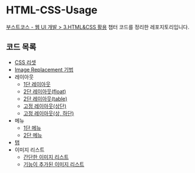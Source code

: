 # HTML-CSS-Usage

[부스트코스 - 웹 UI 개발 > 3.HTML&CSS 활용](https://www.edwith.org/boostcourse-ui/joinLectures/19157) 챕터 코드를 정리한 레포지토리입니다.

## 코드 목록
* [CSS 리셋](./css-reset/reset.css)
* [Image Replacement 기법](./IR)
* 레이아웃
  - [1단 레이아웃](./layout/1단레이아웃.html)
  - [2단 레이아웃(float)](./layout/2단레이아웃(float).html)
  - [2단 레이아웃(table)](./layout/2단레이아웃(table).html)
  - [고정 레이아웃(상단)](./layout/고정%20레이아웃(상단).html)
  - [고정 레이아웃(상, 하단)](./layout/고정%20레이아웃(상,%20하단).html)
* 메뉴
  - [1단 메뉴](./menu/1단%20메뉴.html)
  - [2단 메뉴](./menu/2단%20메뉴.html)
* [탭](./tab/탭.html)
* 이미지 리스트
  - [간단한 이미지 리스트](./image-list/simple-image-list)
  - [기능이 추가된 이미지 리스트](./image-list/complicate-image-list)